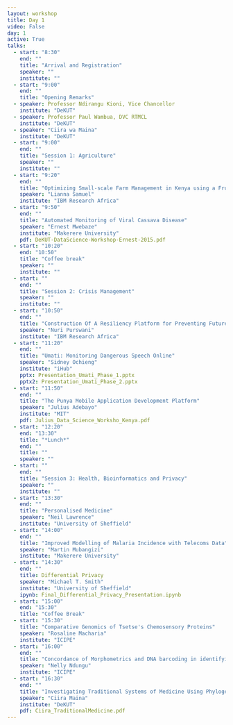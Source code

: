 ```yaml
---
layout: workshop
title: Day 1
video: False
day: 1
active: True
talks:
  - start: "8:30"
    end: ""
    title: "Arrival and Registration"
    speaker: ""
    institute: ""
  - start: "9:00"
    end: ""
    title: "Opening Remarks"
  - speaker: Professor Ndirangu Kioni, Vice Chancellor
    institute: "DeKUT"	
  - speaker: Professor Paul Wambua, DVC RTMCL
    institute: "DeKUT"
  - speaker: "Ciira wa Maina"
    institute: "DeKUT"
  - start: "9:00"
    end: ""
    title: "Session 1: Agriculture"
    speaker: ""
    institute: ""
  - start: "9:20"
    end: ""
    title: "Optimizing Small-scale Farm Management in Kenya using a Frugal Plant-Based Approach for Irrigation Scheduling"
    speaker: "Lianna Samuel"
    institute: "IBM Research Africa"
  - start: "9:50"
    end: ""
    title: "Automated Monitoring of Viral Cassava Disease"
    speaker: "Ernest Mwebaze"
    institute: "Makerere University"
    pdf: DeKUT-DataScience-Workshop-Ernest-2015.pdf
  - start: "10:20"
    end: "10:50"
    title: "Coffee break"
    speaker: ""
    institute: ""
  - start: ""
    end: ""
    title: "Session 2: Crisis Management"
    speaker: ""
    institute: ""
  - start: "10:50"
    end: ""
    title: "Construction Of A Resiliency Platform for Preventing Future Crises In Sierra Leone"
    speaker: "Nuri Purswani"
    institute: "IBM Research Africa"
  - start: "11:20"
    end: ""
    title: "Umati: Monitoring Dangerous Speech Online"
    speaker: "Sidney Ochieng"
    institute: "iHub"
	pptx: Presentation_Umati_Phase_1.pptx
	pptx2: Presentation_Umati_Phase_2.pptx
  - start: "11:50"
    end: ""
    title: "The Punya Mobile Application Development Platform"
    speaker: "Julius Adebayo"
    institute: "MIT"
    pdf: Julius_Data_Science_Worksho_Kenya.pdf
  - start: "12:20"
    end: "13:30"
    title: "*Lunch*"
    end: ""
    title: ""
    speaker: ""
  - start: ""
    end: ""
    title: "Session 3: Health, Bioinformatics and Privacy"
    speaker: ""
    institute: ""
  - start: "13:30"
    end: ""
    title: "Personalised Medicine"
    speaker: "Neil Lawrence"
    institute: "University of Sheffield"
  - start: "14:00"
    end: ""
    title: "Improved Modelling of Malaria Incidence with Telecoms Data"
    speaker: "Martin Mubangizi"
    institute: "Makerere University"
  - start: "14:30"
    end: ""
    title: Differential Privacy
    speaker: "Michael T. Smith"
    institute: "University of Sheffield"
    ipynb: Final_Differential_Privacy_Presentation.ipynb
  - start: "15:00"
    end: "15:30"
    title: "Coffee Break"
  - start: "15:30"
	title: "Comparative Genomics of Tsetse's Chemosensory Proteins"
    speaker: "Rosaline Macharia"
    institute: "ICIPE"
  - start: "16:00"
    end: ""
    title: "Concordance of Morphometrics and DNA barcoding in identifying Stingless bee species (Apidae: Meliponinae) in Kenya"
    speaker: "Nelly Ndungu"
    institute: "ICIPE"
  - start: "16:30"
    end: ""
    title: "Investigating Traditional Systems of Medicine Using Phylogenies Derived from Gene Sequences"
    speaker: "Ciira Maina"
    institute: "DeKUT"
	pdf: Ciira_TraditionalMedicine.pdf
---
```

